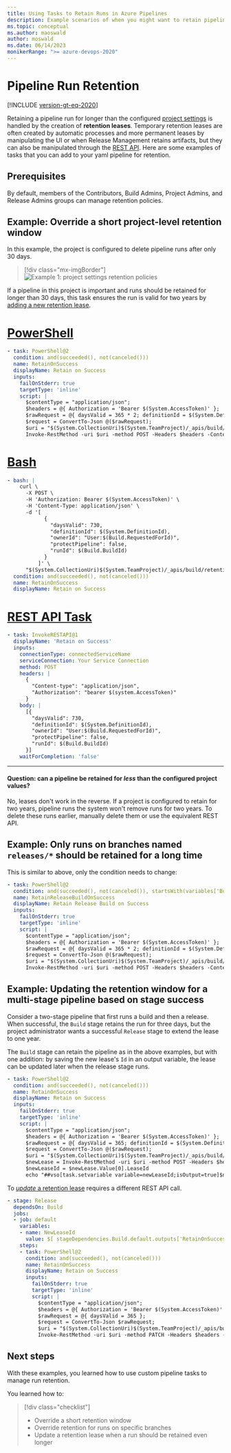 ```yaml
---
title: Using Tasks to Retain Runs in Azure Pipelines
description: Example scenarios of when you might want to retain pipeline runs from within the pipeline.
ms.topic: conceptual
ms.author: maoswald
author: moswald
ms.date: 06/14/2023
monikerRange: ">= azure-devops-2020"
---
```


# Pipeline Run Retention

[!INCLUDE [version-gt-eq-2020](../../includes/version-gt-eq-2020.md)]

Retaining a pipeline run for longer than the configured [project settings](../policies/retention.md) is handled by the creation of **retention leases**. Temporary retention leases are often created by automatic processes and more permanent leases by manipulating the UI or when Release Management retains artifacts, but they can also be manipulated through the [REST API](/rest/api/azure/devops/build/leases). Here are some examples of tasks that you can add to your yaml pipeline for retention.

## Prerequisites

By default, members of the Contributors, Build Admins, Project Admins, and Release Admins groups can manage retention policies.

## Example: Override a short project-level retention window

In this example, the project is configured to delete pipeline runs after only 30 days.

> [!div class="mx-imgBorder"]
> ![Example 1: project settings retention policies](media/retention/example-policies-short.png)

If a pipeline in this project is important and runs should be retained for longer than 30 days, this task ensures the run is valid for two years by [adding a new retention lease](/rest/api/azure/devops/build/leases/add).

# [PowerShell](#tab/powershell)

```yaml
- task: PowerShell@2
  condition: and(succeeded(), not(canceled()))
  name: RetainOnSuccess
  displayName: Retain on Success
  inputs:
    failOnStderr: true
    targetType: 'inline'
    script: |
      $contentType = "application/json";
      $headers = @{ Authorization = 'Bearer $(System.AccessToken)' };
      $rawRequest = @{ daysValid = 365 * 2; definitionId = $(System.DefinitionId); ownerId = 'User:$(Build.RequestedForId)'; protectPipeline = $false; runId = $(Build.BuildId) };
      $request = ConvertTo-Json @($rawRequest);
      $uri = "$(System.CollectionUri)$(System.TeamProject)/_apis/build/retention/leases?api-version=6.0-preview.1";
      Invoke-RestMethod -uri $uri -method POST -Headers $headers -ContentType $contentType -Body $request;
```

# [Bash](#tab/cli)

```yaml
- bash: |
    curl \
      -X POST \
      -H 'Authorization: Bearer $(System.AccessToken)' \
      -H 'Content-Type: application/json' \
      -d '[
            {
              "daysValid": 730,
              "definitionId": $(System.DefinitionId),
              "ownerId": "User:$(Build.RequestedForId)",
              "protectPipeline": false,
              "runId": $(Build.BuildId)
            }
          ]' \
      "$(System.CollectionUri)$(System.TeamProject)/_apis/build/retention/leases?api-version=6.0-preview.1"
  condition: and(succeeded(), not(canceled()))
  name: RetainOnSuccess
  displayName: Retain on Success
```

# [REST API Task](#tab/task)

```yaml
- task: InvokeRESTAPI@1
  displayName: 'Retain on Success'
  inputs:
    connectionType: connectedServiceName
    serviceConnection: Your Service Connection
    method: POST
    headers: |
      {
        "Content-type": "application/json",
        "Authorization": "bearer $(system.AccessToken)"
      }
    body: |
      [{
        "daysValid": 730,
        "definitionId": $(System.DefinitionId),
        "ownerId": "User:$(Build.RequestedForId)",
        "protectPipeline": false,
        "runId": $(Build.BuildId)
      }]
    waitForCompletion: 'false'
```
* * *

#### Question: can a pipeline be retained for _less_ than the configured project values?

No, leases don't work in the reverse. If a project is configured to retain for two years, pipeline runs the system won't remove runs for two years. To delete these runs earlier, manually delete them or use the equivalent REST API.

## Example: Only runs on branches named `releases/*` should be retained for a long time

This is similar to above, only the condition needs to change:

```yaml
- task: PowerShell@2
  condition: and(succeeded(), not(canceled()), startsWith(variables['Build.SourceBranch'], 'releases/'))
  name: RetainReleaseBuildOnSuccess
  displayName: Retain Release Build on Success
  inputs:
    failOnStderr: true
    targetType: 'inline'
    script: |
      $contentType = "application/json";
      $headers = @{ Authorization = 'Bearer $(System.AccessToken)' };
      $rawRequest = @{ daysValid = 365 * 2; definitionId = $(System.DefinitionId); ownerId = 'User:$(Build.RequestedForId)'; protectPipeline = $false; runId = $(Build.BuildId) };
      $request = ConvertTo-Json @($rawRequest);
      $uri = "$(System.CollectionUri)$(System.TeamProject)/_apis/build/retention/leases?api-version=6.0-preview.1";
      Invoke-RestMethod -uri $uri -method POST -Headers $headers -ContentType $contentType -Body $request;
```

## Example: Updating the retention window for a multi-stage pipeline based on stage success

Consider a two-stage pipeline that first runs a build and then a release. When successful, the `Build` stage retains the run for three days, but the project administrator wants a successful `Release` stage to extend the lease to one year.

The `Build` stage can retain the pipeline as in the above examples, but with one addition: by saving the new lease's `Id` in an output variable, the lease can be updated later when the release stage runs.

```yaml
- task: PowerShell@2
  condition: and(succeeded(), not(canceled()))
  name: RetainOnSuccess
  displayName: Retain on Success
  inputs:
    failOnStderr: true
    targetType: 'inline'
    script: |
      $contentType = "application/json";
      $headers = @{ Authorization = 'Bearer $(System.AccessToken)' };
      $rawRequest = @{ daysValid = 365; definitionId = $(System.DefinitionId); ownerId = 'User:$(Build.RequestedForId)'; protectPipeline = $false; runId = $(Build.BuildId) };
      $request = ConvertTo-Json @($rawRequest);
      $uri = "$(System.CollectionUri)$(System.TeamProject)/_apis/build/retention/leases?api-version=6.0-preview.1";
      $newLease = Invoke-RestMethod -uri $uri -method POST -Headers $headers -ContentType $contentType -Body $request;
      $newLeaseId = $newLease.Value[0].LeaseId
      echo "##vso[task.setvariable variable=newLeaseId;isOutput=true]$newLeaseId";
```

To [_update_ a retention lease](/rest/api/azure/devops/build/leases/update) requires a different REST API call.

```yaml
- stage: Release
  dependsOn: Build
  jobs:
  - job: default
    variables:
    - name: NewLeaseId
      value: $[ stageDependencies.Build.default.outputs['RetainOnSuccess.newLeaseId']]
    steps:
    - task: PowerShell@2
      condition: and(succeeded(), not(canceled()))
      name: RetainOnSuccess
      displayName: Retain on Success
      inputs:
        failOnStderr: true
        targetType: 'inline'
        script: |
          $contentType = "application/json";
          $headers = @{ Authorization = 'Bearer $(System.AccessToken)' };
          $rawRequest = @{ daysValid = 365 };
          $request = ConvertTo-Json $rawRequest;
          $uri = "$(System.CollectionUri)$(System.TeamProject)/_apis/build/retention/leases/$(newLeaseId)?api-version=7.1-preview.2";
          Invoke-RestMethod -uri $uri -method PATCH -Headers $headers -ContentType $contentType -Body $request;
```

## Next steps

With these examples, you learned how to use custom pipeline tasks to manage run retention.

You learned how to:

> [!div class="checklist"]
>
> - Override a short retention window
> - Override retention for runs on specific branches
> - Update a retention lease when a run should be retained even longer
